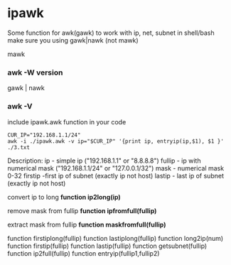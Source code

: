 # ipawk
Some function for awk(gawk) to work with ip, net, subnet in shell/bash
make sure you using gawk|nawk (not mawk)

mawk
### awk -W version

gawk | nawk
### awk -V

include ipawk.awk function in your code
```
CUR_IP="192.168.1.1/24"
awk -i ./ipawk.awk -v ip="$CUR_IP" '{print ip, entryip(ip,$1), $1 }' ./3.txt
```

Description:
ip - simple ip ("192.168.1.1" or "8.8.8.8")
fullip - ip with numerical mask ("192.168.1.1/24" or "127.0.0.1/32")
mask - numerical mask 0-32
firstip -first ip of subnet (exactly ip not host)
lastip - last ip of subnet (exactly ip not host)

convert ip to long
**function ip2long(ip)**

remove mask from fullip
**function ipfromfull(fullip)**

extract mask from fullip
**function maskfromfull(fullip)**

function firstiplong(fullip)
function lastiplong(fullip)
function long2ip(num)
function firstip(fullip)
function lastip(fullip)
function getsubnet(fullip)
function ip2full(fullip)
function entryip(fullip1,fullip2)
  
